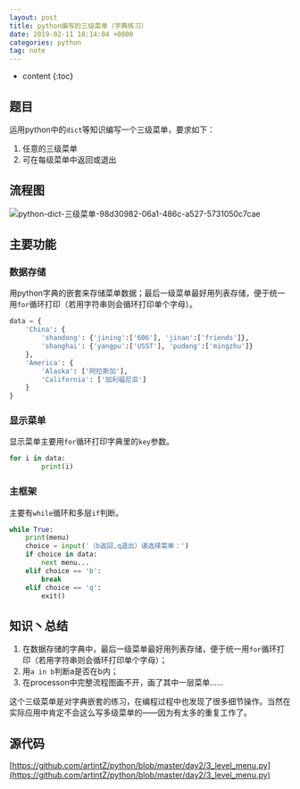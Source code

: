 ```yaml
---
layout: post
title: python编写的三级菜单（字典练习）
date: 2019-02-11 18:14:04 +0800
categories: python
tag: note
---
```


* content
{:toc}


## 题目

运用python中的`dict`等知识编写一个三级菜单，要求如下：

1. 任意的三级菜单
2. 可在每级菜单中返回或退出

## 流程图

![python-dict-三级菜单-98d30982-06a1-486c-a527-5731050c7cae](https://md-image-1258527510.cos.ap-shanghai.myqcloud.com/python-dict-三级菜单-98d30982-06a1-486c-a527-5731050c7cae.png)

## 主要功能

### 数据存储

用python字典的嵌套来存储菜单数据；最后一级菜单最好用列表存储，便于统一用`for`循环打印（若用字符串则会循环打印单个字母）。

```py
data = {
    'China': {
        'shandong': {'jining':['606'], 'jinan':['friends']},
        'shanghai': {'yangpu':['USST'], 'pudong':['mingzhu']}
    },
    'America': {
        'Alaska': ['阿拉斯加'],
        'California': ['加利福尼亚']
    }
}
```

### 显示菜单

显示菜单主要用`for`循环打印字典里的`key`参数。

```py
for i in data:
        print(i)
```

### 主框架

主要有`while`循环和多层`if`判断。

```py
while True:
    print(menu)
    choice = input('（b返回,q退出）请选择菜单：')
    if choice in data:
        next menu...
    elif choice == 'b':
        break
    elif choice == 'q':
        exit()
```

## 知识丶总结

1. 在数据存储的字典中，最后一级菜单最好用列表存储，便于统一用`for`循环打印（若用字符串则会循环打印单个字母）；
2. 用`a in b`判断a是否在b内；
3. 在processon中完整流程图画不开，画了其中一层菜单……

这个三级菜单是对字典嵌套的练习，在编程过程中也发现了很多细节操作。当然在实际应用中肯定不会这么写多级菜单的——因为有太多的重复工作了。

## 源代码

[https://github.com/artintZ/python/blob/master/day2/3_level_menu.py](https://github.com/artintZ/python/blob/master/day2/3_level_menu.py)
